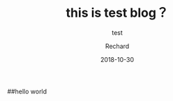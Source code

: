 ﻿---
layout:     post
title:      this is test blog？
subtitle:   test 
date:       2018-10-30
author:     Rechard
header-img: img/post-bg-ios9-web.jpg
catalog: 	 true
tags:
    - test
---

##hello world
